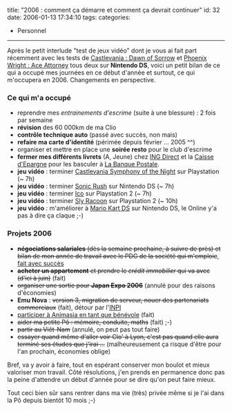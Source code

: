 title: "2006 : comment ça démarre et comment ça devrait continuer"
id: 32
date: 2006-01-13 17:34:10
tags: 
categories: 
- Personnel
---

Après le petit interlude "test de jeux vidéo" dont je vous ai fait part récemment avec les tests de [Castlevania : Dawn of Sorrow](https://oncletom.io/2006/01/08/castlevania-dawn-of-sorrow/) et [Phoenix Wright : Ace Attorney](https://oncletom.io/2006/01/09/phoenix-wright-ace-attorney/) tous deux sur **Nintendo DS**, voici un petit bilan de ce qui a occupé mes journées en ce début d'année et surtout, ce qui m'occupera en 2006\. Changements en perspective.

### Ce qui m'a occupé

*   reprendre mes _entrainements d'escrime_ (suite à une blessure) : 2 fois par semaine
*   **révision** des 60 000km de ma Clio
*   **contrôle technique auto** (passé avec succès, non mais)
*   **refaire ma carte d'identité** (périmée depuis février ... 2005 ^^)
*   organiser et mettre en place une **soirée resto** pour le club d'escrime
*   **fermer mes différents livrets** (A, Jeune) chez [ING Direct](http://www.ingdirect.fr/) et la [Caisse d'Epargne](http://www.caisse-epargne.fr/) pour les basculer à [La Banque Postale](http://www.labanquepostale.fr/).
*   **jeu vidéo** : terminer <ins>Castlevania Symphony of the Night</ins> sur Playstation (~ 7h)
*   **jeu vidéo** : terminer <ins>Sonic Rush</ins> sur Nintendo DS (~ 7h)
*   **jeu vidéo** : terminer <ins>Ico</ins> sur Playstation 2 (~ 7h)
*   **jeu vidéo** : terminer <ins>Sly Racoon</ins> sur Playstation 2 (~ 10h)
*   **jeu vidéo** : m'améliorer à <ins>Mario Kart DS</ins> sur Nintendo DS, le Online y'a pas à dire ça claque ;-)

### Projets 2006

*   <del>**négociations salariales** (dès la semaine prochaine, à suivre de près) et bilan de mon année de travail avec le PDG de la société qui m'emploie</del>, [fait avec succès](https://oncletom.io/2006/01/13/2006-comment-ca-demarre-et-comment-ca-devrait-continuer/)
*   <del datetime="2006-10-25T20:00:07+00:00">**acheter un appartement** et prendre le _crédit immobilier_ qui va avec (d'ici à juin)</del> (fait)
*   <del>organiser une sortie pour **Japan Expo 2006**</del> (annulé pour des raisons d'économies)
*   **Emu Nova** : <del datetime="2006-10-25T19:58:58+00:00">version 3, migration de serveur, nouer des partenariats commerciaux</del> (fait), détour par l'[INPI](http://www.inpi.fr/)
*   <ins>participer à [Animasia](http://www.animasia.org/) en tant que bénévole</ins> (fait)
*   <del datetime="2006-10-25T19:58:58+00:00">aider ma petite Pô : mémoire, conduite, maths</del> (fait) ;-)
*   <del>partir au Viêt-Nam</del> (annulé, on peut pas tout faire)
*   <del>essayer quand même d'aller voir Clo' à Lyon, c'est pas quand elle aura terminé ses études que j'irai ...</del> (malheureusement ça risque d'être pour l'an prochain, économies oblige)

Bref, va y avoir à faire, tout en espérant conserver mon boulot et mieux valoriser mon travail. Côté résolutions, j'en prends en permanence donc pas la peine d'attendre un début d'année pour se dire qu'on peut faire mieux.

Tout ceci bien sûr sans rentrer dans ma vie (très) privée même si je l'ai dans la Pô depuis bientôt 10 mois ;-)